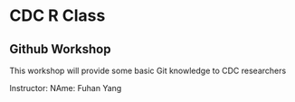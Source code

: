 # CDC R Class
## Github Workshop

This workshop will provide some basic Git knowledge to CDC researchers

Instructor:
NAme: Fuhan Yang